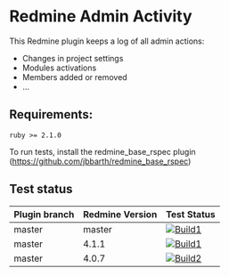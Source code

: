 Redmine Admin Activity
======================

This Redmine plugin keeps a log of all admin actions:
- Changes in project settings
- Modules activations
- Members added or removed
- ...

## Requirements:

    ruby >= 2.1.0


To run tests, install the redmine_base_rspec plugin (https://github.com/jbbarth/redmine_base_rspec)

## Test status

|Plugin branch| Redmine Version   | Test Status       |
|-------------|-------------------|-------------------|
|master       | master            | [![Build1][1]][5] |  
|master       | 4.1.1             | [![Build1][2]][5] |  
|master       | 4.0.7             | [![Build2][3]][5] |

[1]: https://travis-matrix-badges.herokuapp.com/repos/nanego/redmine_admin_activity/branches/master/1?use_travis_com=true
[2]: https://travis-matrix-badges.herokuapp.com/repos/nanego/redmine_admin_activity/branches/master/2?use_travis_com=true
[3]: https://travis-matrix-badges.herokuapp.com/repos/nanego/redmine_admin_activity/branches/master/3?use_travis_com=true
[5]: https://travis-ci.com/nanego/redmine_admin_activity
